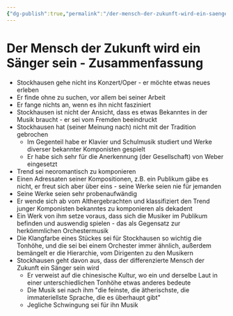 ```yaml
---
{"dg-publish":true,"permalink":"/der-mensch-der-zukunft-wird-ein-saenger-sein-karlheinz-stockhausen-zusammenfassung/"}
---
```


# Der Mensch der Zukunft wird ein Sänger sein - Zusammenfassung
- Stockhausen gehe nicht ins Konzert/Oper - er möchte etwas neues erleben
- Er finde ohne zu suchen, vor allem bei seiner Arbeit
- Er fange nichts an, wenn es ihn nicht fasziniert
- Stockhausen ist nicht der Ansicht, dass es etwas Bekanntes in der Musik braucht - er sei vom Fremden beeindruckt
- Stockhausen hat (seiner Meinung nach) nicht mit der Tradition gebrochen
	- Im Gegenteil habe er Klavier und Schulmusik studiert und Werke diverser bekannter Komponisten gespielt
	- Er habe sich sehr für die Anerkennung (der Gesellschaft) von Weber eingesetzt
- Trend sei neoromantisch zu komponieren
- Einen Adressaten seiner Kompositionen, z.B. ein Publikum gäbe es nicht, er freut sich aber über eins - seine Werke seien nie für jemanden
- Seine Werke seien sehr probenaufwändig
- Er wende sich ab vom Althergebrachten und klassifiziert den Trend junger Komponisten bekanntes zu komponieren als dekadent
- Ein Werk von ihm setze voraus, dass sich die Musiker im Publikum befinden und auswendig spielen - das als Gegensatz zur herkömmlichen Orchestermusik
- Die Klangfarbe eines Stückes sei für Stockhausen so wichtig die Tonhöhe, und die sei bei einem Orchester immer ähnlich, außerdem bemängelt er die Hierarchie, vom Dirigenten zu den Musikern
- Stockhausen geht davon aus, dass der differenzierte Mensch der Zukunft ein Sänger sein wird
	- Er verweist auf die chinesische Kultur, wo ein und derselbe Laut in einer unterschiedlichen Tonhöhe etwas anderes bedeute
	- Die Musik sei nach ihm "die feinste, die ätherischste, die immateriellste Sprache, die es überhaupt gibt"
	- Jegliche Schwingung sei für ihn Musik